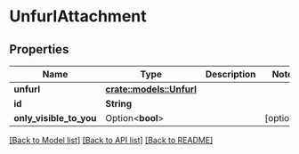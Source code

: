 # UnfurlAttachment

## Properties

Name | Type | Description | Notes
------------ | ------------- | ------------- | -------------
**unfurl** | [**crate::models::Unfurl**](Unfurl.md) |  | 
**id** | **String** |  | 
**only_visible_to_you** | Option<**bool**> |  | [optional]

[[Back to Model list]](../README.md#documentation-for-models) [[Back to API list]](../README.md#documentation-for-api-endpoints) [[Back to README]](../README.md)


